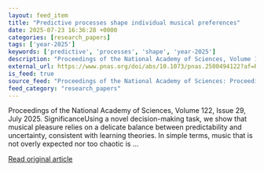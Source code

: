 ```yaml
---
layout: feed_item
title: "Predictive processes shape individual musical preferences"
date: 2025-07-23 16:36:28 +0000
categories: [research_papers]
tags: ['year-2025']
keywords: ['predictive', 'processes', 'shape', 'year-2025']
description: "Proceedings of the National Academy of Sciences, Volume 122, Issue 29, July 2025"
external_url: https://www.pnas.org/doi/abs/10.1073/pnas.2500494122?af=R
is_feed: true
source_feed: "Proceedings of the National Academy of Sciences: Proceedings of the National Academy of Sciences: Table of Contents"
feed_category: "research_papers"
---
```


Proceedings of the National Academy of Sciences, Volume 122, Issue 29, July 2025. SignificanceUsing a novel decision-making task, we show that musical pleasure relies on a delicate balance between predictability and uncertainty, consistent with learning theories. In simple terms, music that is not overly expected nor too chaotic is ...

[Read original article](https://www.pnas.org/doi/abs/10.1073/pnas.2500494122?af=R)
